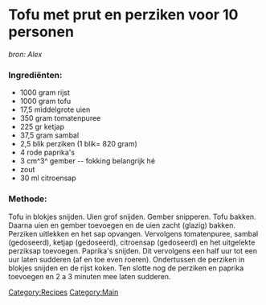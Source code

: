 Tofu met prut en perziken voor 10 personen
==========================================

*bron: Alex*

### Ingrediënten:

-   1000 gram rijst
-   1000 gram tofu
-   17,5 middelgrote uien
-   350 gram tomatenpuree
-   225 gr ketjap
-   37,5 gram sambal
-   2,5 blik perziken (1 blik= 820 gram)
-   4 rode paprika's
-   3 cm^3^ gember -- fokking belangrijk hé
-   zout
-   30 ml citroensap

### Methode:

Tofu in blokjes snijden. Uien grof snijden. Gember snipperen. Tofu
bakken. Daarna uien en gember toevoegen en de uien zacht (glazig)
bakken. Perziken uitlekken en het sap opvangen. Vervolgens tomatenpuree,
sambal (gedoseerd), ketjap (gedoseerd), citroensap (gedoseerd) en het
uitgelekte perziksap toevoegen. Paprika's snijden. Dit vervolgens een
half uur tot een uur laten sudderen (af en toe even roeren). Ondertussen
de perziken in blokjes snijden en de rijst koken. Ten slotte nog de
perziken en paprika toevoegen en 2 a 3 minuten mee laten sudderen.

<Category:Recipes> <Category:Main>

